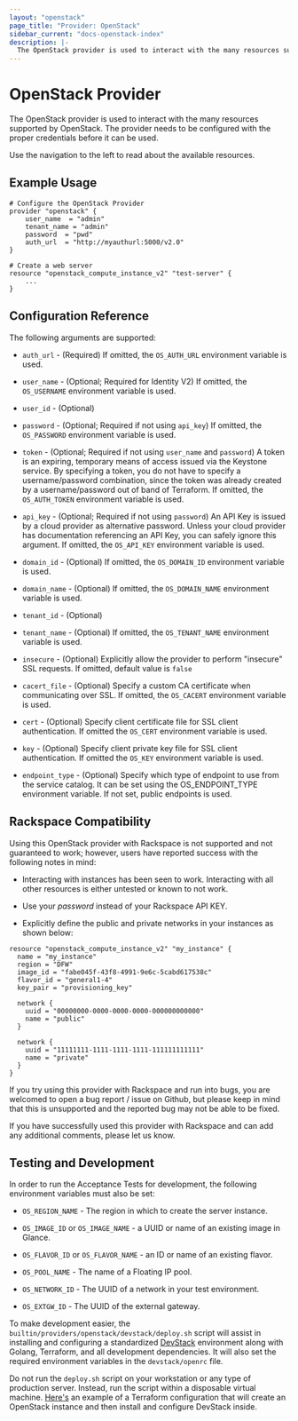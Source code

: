 ```yaml
---
layout: "openstack"
page_title: "Provider: OpenStack"
sidebar_current: "docs-openstack-index"
description: |-
  The OpenStack provider is used to interact with the many resources supported by OpenStack. The provider needs to be configured with the proper credentials before it can be used.
---
```


# OpenStack Provider

The OpenStack provider is used to interact with the
many resources supported by OpenStack. The provider needs to be configured
with the proper credentials before it can be used.

Use the navigation to the left to read about the available resources.

## Example Usage

```
# Configure the OpenStack Provider
provider "openstack" {
    user_name  = "admin"
    tenant_name = "admin"
    password  = "pwd"
    auth_url  = "http://myauthurl:5000/v2.0"
}

# Create a web server
resource "openstack_compute_instance_v2" "test-server" {
    ...
}
```

## Configuration Reference

The following arguments are supported:

* `auth_url` - (Required) If omitted, the `OS_AUTH_URL` environment
    variable is used.

* `user_name` - (Optional; Required for Identity V2) If omitted, the
    `OS_USERNAME` environment variable is used.

* `user_id` - (Optional)

* `password` - (Optional; Required if not using `api_key`) If omitted, the
    `OS_PASSWORD` environment variable is used.

* `token` - (Optional; Required if not using `user_name` and `password`)
    A token is an expiring, temporary means of access issued via the
    Keystone service. By specifying a token, you do not have to
    specify a username/password combination, since the token was
    already created by a username/password out of band of Terraform.
    If omitted, the `OS_AUTH_TOKEN` environment variable is used.

* `api_key` - (Optional; Required if not using `password`) An API Key
    is issued by a cloud provider as alternative password. Unless
    your cloud provider has documentation referencing an API Key,
    you can safely ignore this argument. If omitted, the `OS_API_KEY`
    environment variable is used.

* `domain_id` - (Optional) If omitted, the `OS_DOMAIN_ID` environment
    variable is used.

* `domain_name` - (Optional) If omitted, the `OS_DOMAIN_NAME`
    environment variable is used.

* `tenant_id` - (Optional)

* `tenant_name` - (Optional) If omitted, the `OS_TENANT_NAME` environment
    variable is used.

* `insecure` - (Optional) Explicitly allow the provider to perform
    "insecure" SSL requests. If omitted, default value is `false`

* `cacert_file` - (Optional) Specify a custom CA certificate when communicating
    over SSL. If omitted, the `OS_CACERT` environment variable is used.

* `cert` - (Optional) Specify client certificate file for SSL client
    authentication. If omitted the `OS_CERT` environment variable is used.

* `key` - (Optional) Specify client private key file for SSL client
    authentication. If omitted the `OS_KEY` environment variable is used.

* `endpoint_type` - (Optional) Specify which type of endpoint to use from the
    service catalog. It can be set using the OS_ENDPOINT_TYPE environment
    variable. If not set, public endpoints is used.

## Rackspace Compatibility

Using this OpenStack provider with Rackspace is not supported and not
guaranteed to work; however, users have reported success with the
following notes in mind:

* Interacting with instances has been seen to work. Interacting with
all other resources is either untested or known to not work.

* Use your _password_ instead of your Rackspace API KEY.

* Explicitly define the public and private networks in your
instances as shown below:

```
resource "openstack_compute_instance_v2" "my_instance" {
  name = "my_instance"
  region = "DFW"
  image_id = "fabe045f-43f8-4991-9e6c-5cabd617538c"
  flavor_id = "general1-4"
  key_pair = "provisioning_key"

  network {
    uuid = "00000000-0000-0000-0000-000000000000"
    name = "public"
  }

  network {
    uuid = "11111111-1111-1111-1111-111111111111"
    name = "private"
  }
}
```

If you try using this provider with Rackspace and run into bugs, you
are welcomed to open a bug report / issue on Github, but please keep
in mind that this is unsupported and the reported bug may not be
able to be fixed.

If you have successfully used this provider with Rackspace and can
add any additional comments, please let us know.

## Testing and Development

In order to run the Acceptance Tests for development, the following environment
variables must also be set:

* `OS_REGION_NAME` - The region in which to create the server instance.

* `OS_IMAGE_ID` or `OS_IMAGE_NAME` - a UUID or name of an existing image in
    Glance.

* `OS_FLAVOR_ID` or `OS_FLAVOR_NAME` - an ID or name of an existing flavor.

* `OS_POOL_NAME` - The name of a Floating IP pool.

* `OS_NETWORK_ID` - The UUID of a network in your test environment.

* `OS_EXTGW_ID` - The UUID of the external gateway.

To make development easier, the `builtin/providers/openstack/devstack/deploy.sh`
script will assist in installing and configuring a standardized
[DevStack](http://docs.openstack.org/developer/devstack/) environment along with
Golang, Terraform, and all development dependencies. It will also set the required
environment variables in the `devstack/openrc` file.

Do not run the `deploy.sh` script on your workstation or any type of production
server. Instead, run the script within a disposable virtual machine.
[Here's](https://github.com/berendt/terraform-configurations) an example of a
Terraform configuration that will create an OpenStack instance and then install and
configure DevStack inside.
